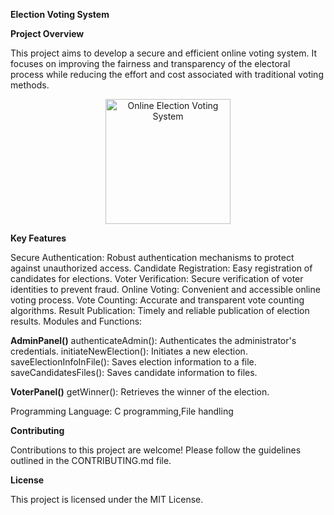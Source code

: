 **Election Voting System**

**Project Overview**

This project aims to develop a secure and efficient online voting system. It focuses on improving the fairness and transparency of the electoral process while reducing the effort and cost associated with traditional voting methods.

<p align="center">
<img src="https://img.olhardigital.com.br/wp-content/uploads/2020/11/20201116103408-scaled.jpg" alt="Online Election Voting System" style="width: auto; height: 200px;"/>
</p>
  
**Key Features**

Secure Authentication: Robust authentication mechanisms to protect against unauthorized access.
Candidate Registration: Easy registration of candidates for elections.
Voter Verification: Secure verification of voter identities to prevent fraud.
Online Voting: Convenient and accessible online voting process.
Vote Counting: Accurate and transparent vote counting algorithms.
Result Publication: Timely and reliable publication of election results.
Modules and Functions:

**AdminPanel()**
authenticateAdmin(): Authenticates the administrator's credentials.
initiateNewElection(): Initiates a new election.
saveElectionInfoInFile(): Saves election information to a file.
saveCandidatesFiles(): Saves candidate information to files.

**VoterPanel()**
getWinner(): Retrieves the winner of the election.

Programming Language: C programming,File handling

**Contributing**

Contributions to this project are welcome! Please follow the guidelines outlined in the CONTRIBUTING.md file.

**License**

This project is licensed under the MIT License.   
